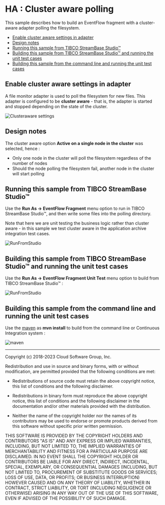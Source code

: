 # HA : Cluster aware polling

This sample describes how to build an EventFlow fragment with a cluster-aware adapter polling the filesystem.

* [Enable cluster aware settings in adapter](#enable-cluster-aware-settings-in-adapter)
* [Design notes](#design-notes)
* [Running this sample from TIBCO StreamBase Studio&trade;](#running-this-sample-from-tibco-streambase-studio-trade)
* [Building this sample from TIBCO StreamBase Studio&trade; and running the unit test cases](#building-this-sample-from-tibco-streambase-studio-trade-and-running-the-unit-test-cases)
* [Building this sample from the command line and running the unit test cases](#building-this-sample-from-the-command-line-and-running-the-unit-test-cases)

<a name="enable-cluster-aware-settings-in-adapter"></a>

## Enable cluster aware settings in adapter

A file monitor adapter is used to poll the filesystem for new files.  This adapter is configured
to be **cluster aware** - that is, the adapter is started and stopped depending on the state of the cluster.

![Clusteraware settings](images/studioclusterawaresettings.png)

<a name="design-notes"></a>

## Design notes

The cluster aware option **Active on a single node in the cluster** was selected, hence :

* Only one node in the cluster will poll the filesystem regardless of the number of nodes
* Should the node polling the filesystem fail, another node in the cluster will start polling

<a name="running-this-sample-from-tibco-streambase-studio-trade"></a>

## Running this sample from TIBCO StreamBase Studio&trade;

Use the **Run As -> EventFlow Fragment** menu option to run in TIBCO StreamBase Studio&trade;, and then write some files
into the polling directory.

Note that here we are unit testing the business logic rather than cluster aware - in this sample we test cluster aware in
the application archive integration test cases.

![RunFromStudio](images/studio.gif)

<a name="building-this-sample-from-tibco-streambase-studio-trade-and-running-the-unit-test-cases"></a>

## Building this sample from TIBCO StreamBase Studio&trade; and running the unit test cases

Use the **Run As -> EventFlow Fragment Unit Test** menu option to build from TIBCO StreamBase Studio&trade; :

![RunFromStudio](images/studiounit.gif)

<a name="building-this-sample-from-the-command-line-and-running-the-unit-test-cases"></a>

## Building this sample from the command line and running the unit test cases

Use the [maven](https://maven.apache.org) as **mvn install** to build from the command line or Continuous Integration system :

![maven](images/maven.gif)

---
Copyright (c) 2018-2023 Cloud Software Group, Inc.

Redistribution and use in source and binary forms, with or without
modification, are permitted provided that the following conditions are met:

* Redistributions of source code must retain the above copyright notice, this
  list of conditions and the following disclaimer.

* Redistributions in binary form must reproduce the above copyright notice,
  this list of conditions and the following disclaimer in the documentation
  and/or other materials provided with the distribution.

* Neither the name of the copyright holder nor the names of its
  contributors may be used to endorse or promote products derived from
  this software without specific prior written permission.

THIS SOFTWARE IS PROVIDED BY THE COPYRIGHT HOLDERS AND CONTRIBUTORS "AS IS"
AND ANY EXPRESS OR IMPLIED WARRANTIES, INCLUDING, BUT NOT LIMITED TO, THE
IMPLIED WARRANTIES OF MERCHANTABILITY AND FITNESS FOR A PARTICULAR PURPOSE ARE
DISCLAIMED. IN NO EVENT SHALL THE COPYRIGHT HOLDER OR CONTRIBUTORS BE LIABLE
FOR ANY DIRECT, INDIRECT, INCIDENTAL, SPECIAL, EXEMPLARY, OR CONSEQUENTIAL
DAMAGES (INCLUDING, BUT NOT LIMITED TO, PROCUREMENT OF SUBSTITUTE GOODS OR
SERVICES; LOSS OF USE, DATA, OR PROFITS; OR BUSINESS INTERRUPTION) HOWEVER
CAUSED AND ON ANY THEORY OF LIABILITY, WHETHER IN CONTRACT, STRICT LIABILITY,
OR TORT (INCLUDING NEGLIGENCE OR OTHERWISE) ARISING IN ANY WAY OUT OF THE USE
OF THIS SOFTWARE, EVEN IF ADVISED OF THE POSSIBILITY OF SUCH DAMAGE.
